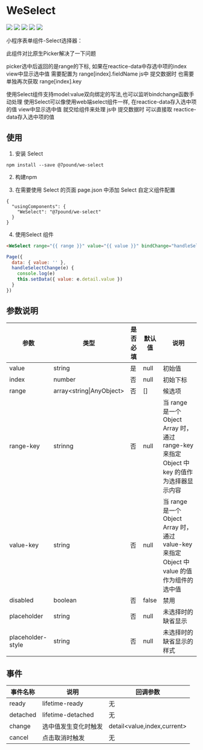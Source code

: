 
# WeSelect

[![](https://img.shields.io/npm/v/@7pound/we-select.svg?style=flat-square)](https://www.npmjs.com/package/@7pound/we-select)
[![](https://img.shields.io/npm/dw/@7pound/we-select?style=flat-square)](https://www.npmjs.com/package/@7pound/we-select)
[![](https://img.shields.io/travis/7pou/@7pound/we-select.svg?style=flat-square)](https://github.com/7pou/@7pound/we-select)
[![](https://img.shields.io/github/license/7pou/@7pound/we-select.svg?style=flat-square)](https://github.com/7pou/@7pound/we-select)
[![](https://img.shields.io/codecov/c/github/7pou/@7pound/we-select.svg?style=flat-square)](https://github.com/7pou/@7pound/we-select)

小程序表单组件-Select选择器：

此组件对比原生Picker解决了一下问题

picker选中后返回的是range的下标, 如果在reactice-data中存选中项的index
view中显示选中值 需要配置为 range[index].fieldName
js中 提交数据时 也需要单独再次获取 range[index].key

使用Select组件支持model:value双向绑定的写法,也可以监听bindchange函数手动处理
使用Select可以像使用web端select组件一样,  在reactice-data存入选中项的值
view中显示选中值 就交给组件来处理
js中 提交数据时 可以直接取 reactice-data存入选中项的值

## 使用

1. 安装 Select

```
npm install --save @7pound/we-select
```

2. 构建npm

3. 在需要使用 Select 的页面 page.json 中添加 Select 自定义组件配置

```
{
  "usingComponents": {
    "WeSelect": "@7pound/we-select"
  }
}
```

4. 使用Select 组件

```html
<WeSelect range="{{ range }}" value="{{ value }}" bindChange="handleSelectChange" />
```


```js
Page({
  data: { value: '' },
  handleSelectChange(e) {
    console.log(e)
    this.setData({ value: e.detail.value })
  }
})
```



## 参数说明

| 参数          | 类型      | 是否必填 | 默认值    | 说明  |
| ------------ | --------------------- | ------ | -------- | ---------------------------- |
| value        | string  | 是     | null       | 初始值                        |
| index        | number    | 否     | null   | 初始下标                    |
| range | array<string\|AnyObject>| 否     | []  |    候选项                |
| range-key        | strinng | 否     | null     | 当 range 是一个 Object Array 时，通过 range-key 来指定 Object 中 key 的值作为选择器显示内容 |
| value-key     | string               | 否     | null     |   当 range 是一个 Object Array 时，通过 value-key 来指定 Object 中 value 的值作为组件的选中值 |
| disabled     | boolean              | 否     | false     | 禁用              |
| placeholder | string | 否     | null        | 未选择时的缺省显示                      |
| placeholder-style   | string | 否     | null | 未选择时的缺省显示的样式 |

## 事件

| 事件名称 | 说明  | 回调参数 |
| ------- | ------- | ------- |
| ready   | lifetime-ready  | 无 |
| detached| lifetime-detached  | 无 |
| change  | 选中值发生变化时触发  | detail\<value,index,current> |
| cancel  | 点击取消时触发 | 无 |




